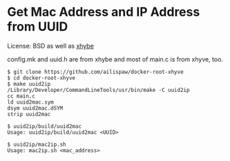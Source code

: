 # Get Mac Address and IP Address from UUID

License: BSD as well as [xhybe](https://github.com/mist64/xhyve)

config.mk and uuid.h are from xhybe and most of main.c is from xhyve, too.

```
$ git clone https://github.com/ailispaw/docker-root-xhyve
$ cd docker-root-xhyve
$ make uuid2ip
/Library/Developer/CommandLineTools/usr/bin/make -C uuid2ip
cc main.c
ld uuid2mac.sym
dsym uuid2mac.dSYM
strip uuid2mac
```

```
$ uuid2ip/build/uuid2mac
Usage: uuid2ip/build/uuid2mac <UUID>
```

```
$ uuid2ip/mac2ip.sh
Usage: mac2ip.sh <mac_address>
```
